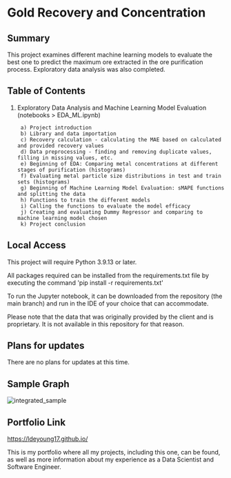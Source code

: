 # Gold Recovery and Concentration

<h2>Summary</h2>

This project examines different machine learning models to evaluate the best one to predict the maximum ore extracted in the ore purification process. Exploratory data analysis was also completed. 

<h2>Table of Contents</h2>

1. Exploratory Data Analysis and Machine Learning Model Evaluation (notebooks > EDA_ML.ipynb)
      
        a) Project introduction
        b) Library and data importation
        c) Recovery calculation - calculating the MAE based on calculated and provided recovery values
        d) Data preprocessing - finding and removing duplicate values, filling in missing values, etc.
        e) Beginning of EDA: Comparing metal concentrations at different stages of purification (histograms)
        f) Evaluating metal particle size distributions in test and train sets (histograms)
        g) Beginning of Machine Learning Model Evaluation: sMAPE functions and splitting the data
        h) Functions to train the different models
        i) Calling the functions to evaluate the model efficacy
        j) Creating and evaluating Dummy Regressor and comparing to machine learning model chosen
        k) Project conclusion


<h2>Local Access</h2>

This project will require Python 3.9.13 or later.

All packages required can be installed from the requirements.txt file by executing the command 'pip install -r requirements.txt'

To run the Jupyter notebook, it can be downloaded from the repository (the main branch) and run in the IDE of your choice that can accommodate.

Please note that the data that was originally provided by the client and is proprietary. It is not available in this repository for that reason.

<h2>Plans for updates</h2>

There are no plans for updates at this time.


<h2>Sample Graph</h2>

![integrated_sample](https://github.com/LDeYoung17/zyfra-gold-recovery/assets/70500225/e35503cd-bdc6-4274-a846-31e41d8d8da1)


<h2>Portfolio Link</h2>

https://ldeyoung17.github.io/

This is my portfolio where all my projects, including this one, can be found, as well as more information about my experience as a Data Scientist and Software Engineer.


